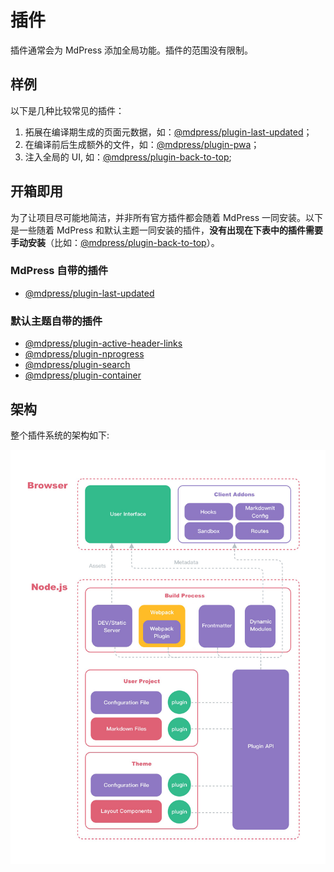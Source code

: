 # 插件

插件通常会为 MdPress 添加全局功能。插件的范围没有限制。

## 样例

以下是几种比较常见的插件：

1. 拓展在编译期生成的页面元数据，如：[@mdpress/plugin-last-updated](./official/plugin-last-updated.md)；
2. 在编译前后生成额外的文件，如：[@mdpress/plugin-pwa](./official/plugin-pwa.md)；
3. 注入全局的 UI, 如：[@mdpress/plugin-back-to-top](./official/plugin-back-to-top.md);


## 开箱即用

为了让项目尽可能地简洁，并非所有官方插件都会随着 MdPress 一同安装。以下是一些随着 MdPress 和默认主题一同安装的插件，**没有出现在下表中的插件需要手动安装**（比如：[@mdpress/plugin-back-to-top](./official/plugin-back-to-top.md)）。

### MdPress 自带的插件

- [@mdpress/plugin-last-updated](./official/plugin-last-updated.md)

### 默认主题自带的插件

- [@mdpress/plugin-active-header-links](./official/plugin-active-header-links.md)
- [@mdpress/plugin-nprogress](./official/plugin-nprogress.md)
- [@mdpress/plugin-search](./official/plugin-search.md)
- [@mdpress/plugin-container](./official/plugin-container.md)

## 架构

整个插件系统的架构如下:

![Architecture of MdPress](/architecture.png)
